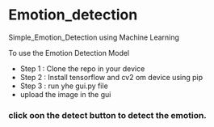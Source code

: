 # Emotion_detection
Simple_Emotion_Detection using Machine Learning

To use the Emotion Detection Model <br>
* Step 1 : Clone the repo in your device
* Step 2 : Install tensorflow and cv2 om device using pip
* Step 3 : run yhe gui.py file
* upload the image in the gui
### click oon the detect button to detect the emotion.
